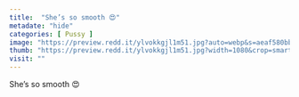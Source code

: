 ```yaml
---
title:  "She’s so smooth 😍"
metadate: "hide"
categories: [ Pussy ]
image: "https://preview.redd.it/ylvokkgjl1m51.jpg?auto=webp&s=aeaf580bb1861d5ee8f08b697f281350d7796159"
thumb: "https://preview.redd.it/ylvokkgjl1m51.jpg?width=1080&crop=smart&auto=webp&s=f889752df991c3f2c2ef8f05496c15ea3e78a0aa"
visit: ""
---
```

She’s so smooth 😍
